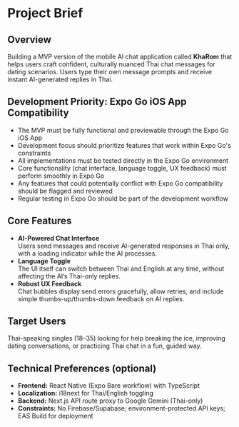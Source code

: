 # Project Brief

## Overview
Building a MVP version of the mobile AI chat application called **KhaRom** that helps users craft confident, culturally nuanced Thai chat messages for dating scenarios. Users type their own message prompts and receive instant AI-generated replies in Thai.

## Development Priority: Expo Go iOS App Compatibility
- The MVP must be fully functional and previewable through the Expo Go iOS App
- Development focus should prioritize features that work within Expo Go's constraints
- All implementations must be tested directly in the Expo Go environment
- Core functionality (chat interface, language toggle, UX feedback) must perform smoothly in Expo Go
- Any features that could potentially conflict with Expo Go compatibility should be flagged and reviewed
- Regular testing in Expo Go should be part of the development workflow

## Core Features
- **AI-Powered Chat Interface**  
  Users send messages and receive AI-generated responses in Thai only, with a loading indicator while the AI processes.
- **Language Toggle**  
  The UI itself can switch between Thai and English at any time, without affecting the AI’s Thai-only replies.
- **Robust UX Feedback**  
  Chat bubbles display send errors gracefully, allow retries, and include simple thumbs-up/thumbs-down feedback on AI replies.

## Target Users
Thai-speaking singles (18–35) looking for help breaking the ice, improving dating conversations, or practicing Thai chat in a fun, guided way.

## Technical Preferences (optional)
- **Frontend:** React Native (Expo Bare workflow) with TypeScript  
- **Localization:** i18next for Thai/English toggling  
- **Backend:** Next.js API route proxy to Google Gemini (Thai-only)  
- **Constraints:** No Firebase/Supabase; environment-protected API keys; EAS Build for deployment  
```
